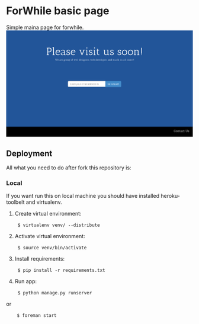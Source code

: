 ForWhile basic page
=====
Simple maina page for forwhile.
![Base](https://raw.githubusercontent.com/Fajkowsky/ForWhile-homepage/master/static/img/screenshot_1.png)

Deployment
----------

All what you need to do after fork this repository is:
### Local
If you want run this on local machine you should have installed heroku-toolbelt and virtualenv.

1. Create virtual environment:

        $ virtualenv venv/ --distribute

2. Activate virtual environment:

        $ source venv/bin/activate

3. Install requirements:

        $ pip install -r requirements.txt


4. Run app:

        $ python manage.py runserver 
 or

        $ foreman start
